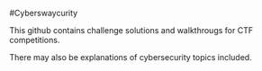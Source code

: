 #Cyberswaycurity

This github contains challenge solutions and walkthrougs for CTF competitions.

There may also be explanations of cybersecurity topics included.
